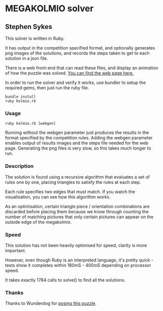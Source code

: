 # MEGAKOLMIO solver

## Stephen Sykes

This solver is written in Ruby.

It has output in the competition specified format, and optionally generates png images
of the solutions, and records the steps taken to get to each solution in a json file.

There is a web front-end that can read these files, and display an animation of how the
puzzle was solved. [You can find the web page here.](http://sdsykes.github.io/kolmio/index.html)

In order to run the solver and verify it works, use bundler to setup the required gems, then
just run the ruby file.

    bundle install
    ruby kolmio.rb

### Usage

    ruby kolmio.rb [webgen]

Running without the webgen parameter just produces the
results in the format specified by the competition rules.
Adding the webgen parameter enables output of results images
and the steps file needed for the web page. Generating the
png files is very slow, so this takes much longer to run.

### Description

The solution is found using a recursive algorithm that evaluates a set of rules one by one,
placing triangles to satisfy the rules at each step.

Each rule specifies two edges that must match. If you watch the visualisation, you can see
how this algorithm works.

As an optimisation, certain triangle piece / orientation combinations are discarded before placing them
because we know through counting the number of matching pictures that only certain pictures can appear
on the outside edge of the megakolmio.

### Speed

This solution has not been heavily optimised for speed, clarity is more important.

However, even though Ruby is an interpreted language, it's pretty quick - tests show it completes
within 180mS - 400mS depending on processor speed.

It takes exactly 1784 calls to solve() to find all the solutions.

### Thanks

Thanks to Wunderdog for [posing this puzzle](http://www.wunderdog.fi/wundernut-megakolmio).

